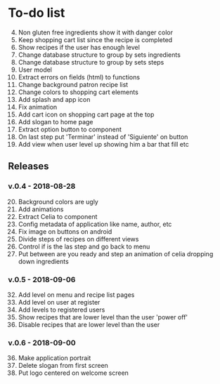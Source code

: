 To-do list
================================================================================

  4. Non gluten free ingredients show it with danger color
  5. Keep shopping cart list since the recipe is completed
  6. Show recipes if the user has enough level
  7. Change database structure to group by sets ingredients
  8. Change database structure to group by sets steps
 13. User model
 15. Extract errors on fields (html) to functions
 16. Change background patron recipe list 
 18. Change colors to shopping cart elements
 19. Add splash and app icon
 22. Fix animation
 23. Add cart icon on shopping cart page at the top
 24. Add slogan to home page
 26. Extract option button to component
 30. On last step put 'Terminar' instead of 'Siguiente' on button
 31. Add view when user level up showing him a bar that fill etc
 
Releases 
-------------------------------------------------------------------------------
 
### v.0.4 - 2018-08-28
 20. Background colors are ugly
 17. Add animations
 25. Extract Celia to component
 21. Config metadata of application like name, author, etc
 27. Fix image on buttons on android
  1. Divide steps of recipes on different views
 29. Control if is the las step and go back to menu
 28. Put between are you ready and step an animation of celia dropping down ingredients

### v.0.5 - 2018-09-06 
 32. Add level on menu and recipe list pages
 33. Add level on user at register
 36. Add levels to registered users
 34. Show recipes that are lower level than the user 'power off'
 35. Disable recipes that are lower level than the user 

### v.0.6 - 2018-09-00
 36. Make application portrait
 37. Delete slogan from first screen
 38. Put logo centered on welcome screen
